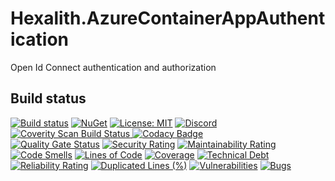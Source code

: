 # Hexalith.AzureContainerAppAuthentication
Open Id Connect authentication and authorization 

## Build status

[![Build status](https://github.com/Hexalith/Hexalith.AzureContainerAppAuthentication/actions/workflows/hexalith_build.yml/badge.svg)](https://github.com/Hexalith/Hexalith.AzureContainerAppAuthentication/actions)
[![NuGet](https://img.shields.io/nuget/v/Hexalith.AzureContainerAppAuthentication.Server.svg)](https://www.nuget.org/packages/Hexalith.AzureContainerAppAuthentication.Server)
[![License: MIT](https://img.shields.io/github/license/hexalith/hexalith.AzureContainerAppAuthentication)](https://github.com/hexalith/hexalith.AzureContainerAppAuthentication/blob/main/LICENSE)
[![Discord](https://img.shields.io/discord/1063152441819942922?label=Discord&logo=discord&logoColor=white&color=d82679)](https://discordapp.com/channels/1102166958918610994/1102166958918610997)
<br/>
<a href="https://scan.coverity.com/projects/hexalith-hexalith-AzureContainerAppAuthentication">
  <img alt="Coverity Scan Build Status"
       src="https://scan.coverity.com/projects/30308/badge.svg"/>
</a>
[![Codacy Badge](https://app.codacy.com/project/badge/Grade/9f3644b4447a401189fcbd10738dd964)](https://app.codacy.com/gh/Hexalith/Hexalith.AzureContainerAppAuthentication/dashboard?utm_source=gh&utm_medium=referral&utm_content=&utm_campaign=Badge_grade)
<br/>
[![Quality Gate Status](https://sonarcloud.io/api/project_badges/measure?project=Hexalith_Hexalith.AzureContainerAppAuthentication&metric=alert_status)](https://sonarcloud.io/summary/new_code?id=Hexalith_Hexalith.AzureContainerAppAuthentication)
[![Security Rating](https://sonarcloud.io/api/project_badges/measure?project=Hexalith_Hexalith.AzureContainerAppAuthentication&metric=security_rating)](https://sonarcloud.io/summary/new_code?id=Hexalith_Hexalith.AzureContainerAppAuthentication)
[![Maintainability Rating](https://sonarcloud.io/api/project_badges/measure?project=Hexalith_Hexalith.AzureContainerAppAuthentication&metric=sqale_rating)](https://sonarcloud.io/summary/new_code?id=Hexalith_Hexalith.AzureContainerAppAuthentication)
[![Code Smells](https://sonarcloud.io/api/project_badges/measure?project=Hexalith_Hexalith.AzureContainerAppAuthentication&metric=code_smells)](https://sonarcloud.io/summary/new_code?id=Hexalith_Hexalith.AzureContainerAppAuthentication)
[![Lines of Code](https://sonarcloud.io/api/project_badges/measure?project=Hexalith_Hexalith.AzureContainerAppAuthentication&metric=ncloc)](https://sonarcloud.io/summary/new_code?id=Hexalith_Hexalith.AzureContainerAppAuthentication)
[![Coverage](https://sonarcloud.io/api/project_badges/measure?project=Hexalith_Hexalith.AzureContainerAppAuthentication&metric=coverage)](https://sonarcloud.io/summary/new_code?id=Hexalith_Hexalith.AzureContainerAppAuthentication)
[![Technical Debt](https://sonarcloud.io/api/project_badges/measure?project=Hexalith_Hexalith.AzureContainerAppAuthentication&metric=sqale_index)](https://sonarcloud.io/summary/new_code?id=Hexalith_Hexalith.AzureContainerAppAuthentication)
[![Reliability Rating](https://sonarcloud.io/api/project_badges/measure?project=Hexalith_Hexalith.AzureContainerAppAuthentication&metric=reliability_rating)](https://sonarcloud.io/summary/new_code?id=Hexalith_Hexalith.AzureContainerAppAuthentication)
[![Duplicated Lines (%)](https://sonarcloud.io/api/project_badges/measure?project=Hexalith_Hexalith.AzureContainerAppAuthentication&metric=duplicated_lines_density)](https://sonarcloud.io/summary/new_code?id=Hexalith_Hexalith.AzureContainerAppAuthentication)
[![Vulnerabilities](https://sonarcloud.io/api/project_badges/measure?project=Hexalith_Hexalith.AzureContainerAppAuthentication&metric=vulnerabilities)](https://sonarcloud.io/summary/new_code?id=Hexalith_Hexalith.AzureContainerAppAuthentication)
[![Bugs](https://sonarcloud.io/api/project_badges/measure?project=Hexalith_Hexalith.AzureContainerAppAuthentication&metric=bugs)](https://sonarcloud.io/summary/new_code?id=Hexalith_Hexalith.AzureContainerAppAuthentication)
